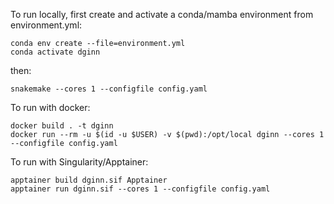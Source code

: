 To run locally, first create and activate a conda/mamba environment from environment.yml:

```shell
conda env create --file=environment.yml
conda activate dginn
```

then:

```shell
snakemake --cores 1 --configfile config.yaml
```


To run with docker:

```shell
docker build . -t dginn
docker run --rm -u $(id -u $USER) -v $(pwd):/opt/local dginn --cores 1 --configfile config.yaml
```

To run with Singularity/Apptainer:

```shell
apptainer build dginn.sif Apptainer
apptainer run dginn.sif --cores 1 --configfile config.yaml
```


